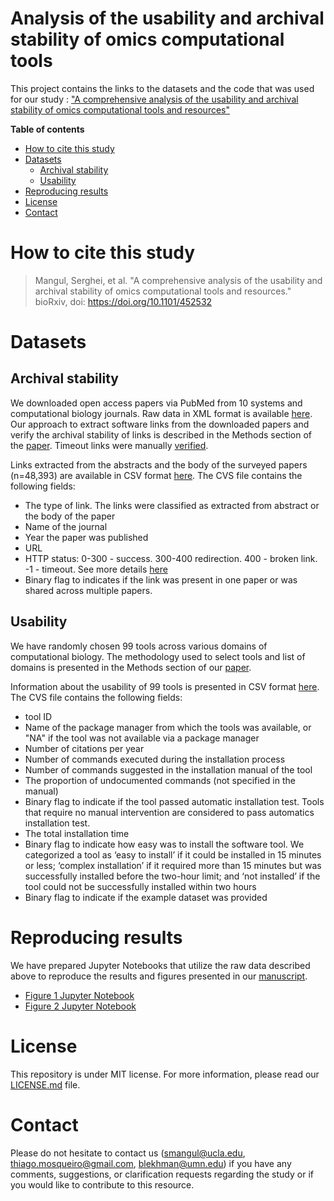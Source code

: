 # Analysis of the usability and archival stability of omics computational tools

This project contains the links to the datasets and the code that was used for our study : ["A comprehensive analysis of the usability and archival stability of omics computational tools and resources"](https://www.biorxiv.org/content/early/2018/10/25/452532)

**Table of contents**

* [How to cite this study](#how-to-cite-this-study)
* [Datasets](#datasets)
  * [Archival stability](#archival-stability)
  * [Usability](#usability)
* [Reproducing results](#reproducing-results)
* [License](#license)
* [Contact](#contact)


# How to cite this study

> Mangul, Serghei, et al. "A comprehensive analysis of the usability and archival stability of omics computational tools and resources." bioRxiv, doi: https://doi.org/10.1101/452532


# Datasets

## Archival stability

We downloaded open access papers via PubMed from 10 systems and computational biology journals. Raw data in XML format is available [here](https://drive.google.com/drive/folders/1m-2I5qCJqEpYC26jFHSxuqJ-tLMHksFf). Our approach to extract software links from the downloaded papers and verify the archival stability of links is described in the Methods section of the [paper](https://www.biorxiv.org/content/early/2018/10/25/452532).  Timeout links were manually [verified](https://github.com/smangul1/good.software/blob/master/manual.evaluation/manual.test.csv).

Links extracted from the abstracts and the body of the surveyed papers (n=48,393) are available in CSV format  [here](https://github.com/smangul1/good.software/blob/master/analysis/links.bulk.csv). The CVS file contains the following fields:
* The type of link. The links were classified as extracted from abstract or the body of the paper
* Name of the journal
* Year the paper was published
* URL
* HTTP status: 0-300 - success. 300-400 redirection. 400 - broken link. -1 - timeout.   See more details [here](https://en.wikipedia.org/wiki/List_of_HTTP_status_codes)
* Binary flag to indicates if the link was present in one paper or was shared across multiple papers.

## Usability
We have randomly chosen 99 tools across various domains of computational biology. The methodology used to select tools and list of domains is presented in the Methods section of our [paper](https://www.biorxiv.org/content/early/2018/10/25/452532).

Information about the usability of 99 tools is presented in CSV format  [here](https://github.com/smangul1/good.software/blob/master/analysis/usability.99.tools.csv). The CVS file contains the following fields:
* tool ID
* Name of the package manager from which the tools was available, or "NA" if the tool was not available via a package manager
* Number of citations per year
* Number of commands executed during the installation process
* Number of commands suggested in the installation manual of the tool
* The proportion of undocumented commands (not specified in the manual)
* Binary flag to indicate if the tool passed automatic installation test. Tools that require no manual intervention are considered to pass automatics installation test.
* The total installation time
* Binary flag to indicate how easy was to install the software tool. We categorized a tool as ‘easy to install’ if it could be installed in 15 minutes or less; ‘complex installation’ if it required more than 15 minutes but was successfully installed before the two-hour limit; and ‘not installed’ if the tool could not be successfully installed within two hours
* Binary flag to indicate if the example dataset was provided

# Reproducing results

We have prepared Jupyter Notebooks that utilize the raw data described above to reproduce the results and figures presented in our [manuscript](https://www.biorxiv.org/content/early/2018/10/25/452532).

* [Figure 1 Jupyter Notebook](http://nbviewer.jupyter.org/github/smangul1/good.software/blob/master/analysis/Figure1.ipynb)
* [ Figure 2 Jupyter Notebook](https://github.com/smangul1/good.software/blob/master/analysis/Figure2.ipynb)


# License

This repository is under MIT license. For more information, please read our [LICENSE.md](./LICENSE.md) file.


# Contact

Please do not hesitate to contact us (smangul@ucla.edu, thiago.mosqueiro@gmail.com, blekhman@umn.edu) if you have any comments, suggestions, or clarification requests regarding the study or if you would like to contribute to this resource.
